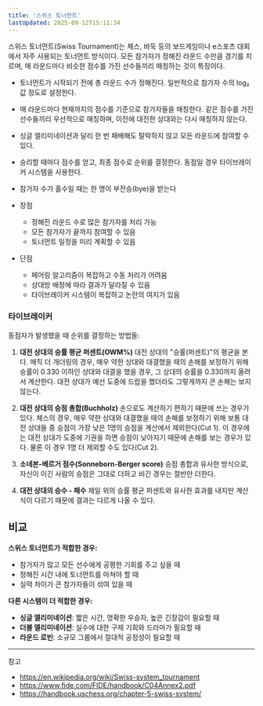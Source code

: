 ```yaml
---
title: '스위스 토너먼트'
lastUpdated: 2025-09-12T15:11:34
---
```

스위스 토너먼트(Swiss Tournament)는 체스, 바둑 등의 보드게임이나 e스포츠 대회에서 자주 사용되는 토너먼트 방식이다. 모든 참가자가 정해진 라운드 수만큼 경기를 치르며, 매 라운드마다 비슷한 점수를 가진 선수들끼리 매칭하는 것이 특징이다.

- 토너먼트가 시작되기 전에 총 라운드 수가 정해진다. 일반적으로 참가자 수의 log₂ 값 정도로 설정한다.
- 매 라운드마다 현재까지의 점수를 기준으로 참가자들을 매칭한다. 같은 점수를 가진 선수들끼리 우선적으로 매칭하며, 이전에 대전한 상대와는 다시 매칭하지 않는다.
- 싱글 엘리미네이션과 달리 한 번 패배해도 탈락하지 않고 모든 라운드에 참여할 수 있다.
- 승리할 때마다 점수를 얻고, 최종 점수로 순위를 결정한다. 동점일 경우 타이브레이커 시스템을 사용한다.
- 참가자 수가 홀수일 때는 한 명이 부전승(bye)을 받는다

- 장점
  - 정해진 라운드 수로 많은 참가자를 처리 가능
  - 모든 참가자가 끝까지 참여할 수 있음
  - 토너먼트 일정을 미리 계획할 수 있음

- 단점
  - 페어링 알고리즘이 복잡하고 수동 처리가 어려움
  - 상대방 배정에 따라 결과가 달라질 수 있음
  - 타이브레이커 시스템이 복잡하고 논란의 여지가 있음

### 타이브레이커

동점자가 발생했을 때 순위를 결정하는 방법들:

1. **대전 상대의 승률 평균 퍼센트(OWM%)**
   대전 상대의 "승률(퍼센트)"의 평균을 본다. 매직 더 개더링의 경우, 매우 약한 상대와 대결했을 때의 손해를 보정하기 위해 승률이 0.330 이하인 상대와 대결을 했을 경우, 그 상대의 승률을 0.330까지 올려서 계산한다. 대전 상대가 예선 도중에 드랍을 했더라도 그렇게까지 큰 손해는 보지 않는다.

2. **대전 상대의 승점 총합(Buchholz)**
   손으로도 계산하기 편하기 때문에 쓰는 경우가 있다. 체스의 경우, 매우 약한 상대와 대결했을 때의 손해를 보정하기 위해 보통 대전 상대들 중 승점이 가장 낮은 1명의 승점을 계산에서 제외한다(Cut 1). 이 경우에는 대전 상대가 도중에 기권을 하면 승점이 낮아지기 때문에 손해를 보는 경우가 있다. 물론 이 경우 1명 더 제외할 수도 있다(Cut 2).

3. **소네본-베르거 점수(Sonneborn-Berger score)**
   승점 총합과 유사한 방식으로, 자신이 이긴 사람의 승점은 그대로 더하고 비긴 경우는 절반만 더한다.

4. **대전 상대의 승수 - 패수**
   제일 위의 승률 평균 퍼센트와 유사한 효과를 내지만 계산식이 다르기 때문에 결과는 다르게 나올 수 있다.

## 비교

**스위스 토너먼트가 적합한 경우:**

- 참가자가 많고 모든 선수에게 공평한 기회를 주고 싶을 때
- 정해진 시간 내에 토너먼트를 마쳐야 할 때
- 실력 차이가 큰 참가자들이 섞여 있을 때

**다른 시스템이 더 적합한 경우:**

- **싱글 엘리미네이션**: 짧은 시간, 명확한 우승자, 높은 긴장감이 필요할 때
- **더블 엘리미네이션**: 실수에 대한 구제 기회와 드라마가 필요할 때  
- **라운드 로빈**: 소규모 그룹에서 절대적 공정성이 필요할 때

---
참고

- <https://en.wikipedia.org/wiki/Swiss-system_tournament>
- <https://www.fide.com/FIDE/handbook/C04Annex2.pdf>
- <https://handbook.uschess.org/chapter-5-swiss-system/>
